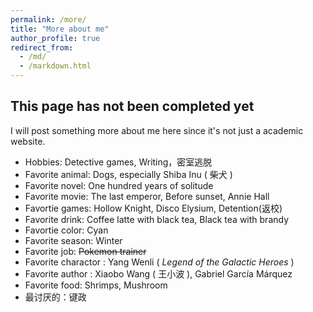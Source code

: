 ```yaml
---
permalink: /more/
title: "More about me"
author_profile: true
redirect_from: 
  - /md/
  - /markdown.html
---
```


## This page has not been completed yet

I will post something more about me here since it's not just a academic website.

* Hobbies: Detective games, Writing，密室逃脱
* Favorite animal: Dogs, especially Shiba Inu ( 柴犬 )
* Favorite novel: One hundred years of solitude 
* Favorite movie: The last emperor, Before sunset, Annie Hall
* Favortie games: Hollow Knight, Disco Elysium, Detention(返校)
* Favorite drink: Coffee latte with black tea, Black tea with brandy
* Favortie color: Cyan
* Favorite season: Winter
* Favorite job: ~~Pokemon trainer~~ 
* Favorite charactor :  Yang Wenli ( *Legend of the Galactic Heroes* )
* Favorite author : Xiaobo Wang ( 王小波 ), Gabriel García Márquez
* Favorite food: Shrimps, Mushroom
* 最讨厌的：键政

